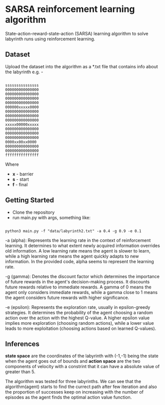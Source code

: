 # SARSA reinforcement learning algorithm
State-action-reward-state-action (SARSA) learning algorithm to solve labyrinth runs using reinforcement learning.

## Dataset 
Upload the dataset into the algorithm as a *.txt file that contains info about the labyrinth e.g. - 

<pre><code>
sssssssssssssss
000000000000000
000000000000000
000000000000000
000000000000000
000000xxxxx0000
000000000000000
000000000000000
000000000000000
xxxxx00000xxxxx
000000000000000
000000000000000
000000000000000
0000xx00xx0000
000000000000000
000000000000000
fffffffffffffff
</code></pre>

Where
- **x** - barrier
- **s** - start
- **f** - final

## Getting Started
- Clone the repository
</pre></code>
- run main.py with args, something like: 
<pre><code>
python3 main.py -f "data/labyrinth2.txt" -a 0.4 -g 0.9 -e 0.1
</pre></code>
-a (alpha): Represents the learning rate in the context of reinforcement learning. It determines to what extent newly acquired information overrides old information. A low learning rate means the agent is slower to learn, while a high learning rate means the agent quickly adapts to new information. In the provided code, alpha seems to represent the learning rate.

-g (gamma): Denotes the discount factor which determines the importance of future rewards in the agent's decision-making process. It discounts future rewards relative to immediate rewards. A gamma of 0 means the agent only considers immediate rewards, while a gamma close to 1 means the agent considers future rewards with higher significance.

-e (epsilon): Represents the exploration rate, usually in epsilon-greedy strategies. It determines the probability of the agent choosing a random action over the action with the highest Q-value. A higher epsilon value implies more exploration (choosing random actions), while a lower value leads to more exploitation (choosing actions based on learned Q-values).

## Inferences
**state space** are the coordinates of the labyrinth with (-1,-1) being the state when the agent goes out of bounds and 
**action space** are the two components of velocity with a constrint that it can have a absolute value of greater than 5.

The algorithm was tested for three labyrinths. We can see that the algorithm(agent) starts to find the currect path after few iteration and also the proportion of successes keep on increasing with the number of episodes as the agent finds the optimal action value function.
